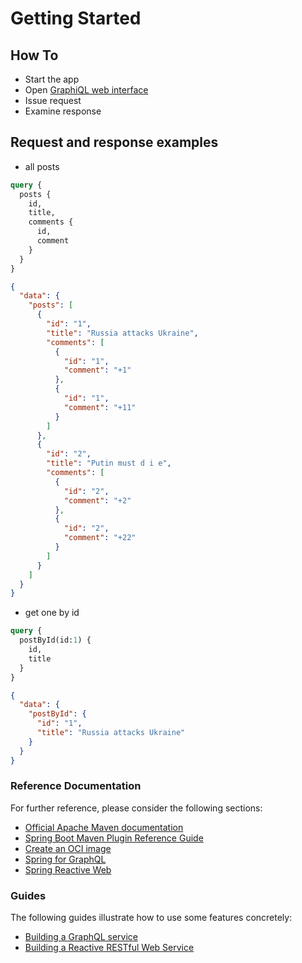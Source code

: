# Getting Started

## How To

* Start the app
* Open [GraphiQL web interface](localhost:8080/graphiql)
* Issue request
* Examine response

## Request and response examples

* all posts
```graphql
query {
  posts {
    id,
    title,
    comments {
      id,
      comment
    }
  }
}
```

```json
{
  "data": {
    "posts": [
      {
        "id": "1",
        "title": "Russia attacks Ukraine",
        "comments": [
          {
            "id": "1",
            "comment": "+1"
          },
          {
            "id": "1",
            "comment": "+11"
          }
        ]
      },
      {
        "id": "2",
        "title": "Putin must d i e",
        "comments": [
          {
            "id": "2",
            "comment": "+2"
          },
          {
            "id": "2",
            "comment": "+22"
          }
        ]
      }
    ]
  }
}
```

* get one by id

```graphql
query {
  postById(id:1) {
    id,
    title
  }
}
```

```json
{
  "data": {
    "postById": {
      "id": "1",
      "title": "Russia attacks Ukraine"
    }
  }
}
```

### Reference Documentation
For further reference, please consider the following sections:

* [Official Apache Maven documentation](https://maven.apache.org/guides/index.html)
* [Spring Boot Maven Plugin Reference Guide](https://docs.spring.io/spring-boot/docs/3.0.4/maven-plugin/reference/html/)
* [Create an OCI image](https://docs.spring.io/spring-boot/docs/3.0.4/maven-plugin/reference/html/#build-image)
* [Spring for GraphQL](https://docs.spring.io/spring-boot/docs/3.0.4/reference/html/web.html#web.graphql)
* [Spring Reactive Web](https://docs.spring.io/spring-boot/docs/3.0.4/reference/htmlsingle/#web.reactive)

### Guides
The following guides illustrate how to use some features concretely:

* [Building a GraphQL service](https://spring.io/guides/gs/graphql-server/)
* [Building a Reactive RESTful Web Service](https://spring.io/guides/gs/reactive-rest-service/)

